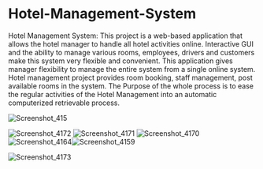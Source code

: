 # Hotel-Management-System
Hotel Management System: This project is a web-based application that allows the hotel manager to handle all hotel activities online. Interactive GUI and the ability to manage various rooms, employees, drivers and customers make this system very flexible and convenient. This application gives manager flexibility to manage the entire system from a single online system. Hotel management project provides room booking, staff management, post available rooms in the system. The Purpose of the whole process is to ease the regular activities of the Hotel Management into an automatic computerized retrievable process.

![Screenshot_415](https://user-images.githubusercontent.com/68301626/189539955-420448fd-f02b-4939-a6e5-59bc98eec096.png)

![Screenshot_4172](https://user-images.githubusercontent.com/68301626/189539992-6335ecd3-2590-4e25-9a52-5f764b4b943a.png)
![Screenshot_4171](https://user-images.githubusercontent.com/68301626/189540005-4a0f096e-5538-4ace-b360-1236f5bd7078.png)
![Screenshot_4170](https://user-images.githubusercontent.com/68301626/189540058-1d9f7145-c2fa-48d6-8a48-585f17b73402.png)
![Screenshot_4164](https://user-images.githubusercontent.com/68301626/189540090-c417a0b8-7b29-4d58-9237-4e83627ff213.png)![Screenshot_4159](https://user-images.githubusercontent.com/68301626/189540101-7040ad67-9410-4bb2-ad05-6b02c5f471ff.png)

![Screenshot_4173](https://user-images.githubusercontent.com/68301626/189540113-9c0b30ab-9cf8-4a0b-a999-16288bc8a069.png)
